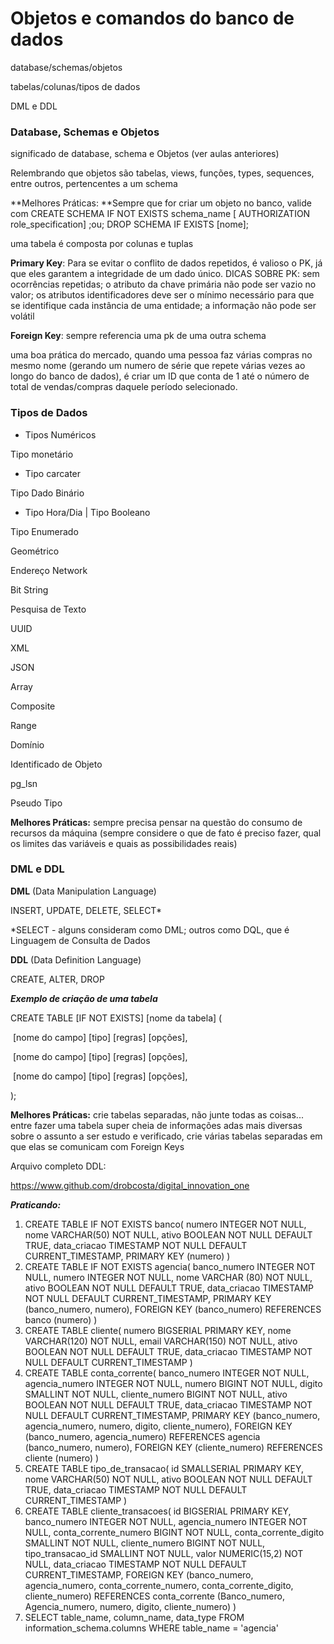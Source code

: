 # Objetos e comandos do banco de dados

database/schemas/objetos

tabelas/colunas/tipos de dados

DML e DDL

### Database, Schemas e Objetos 

significado de database, schema e Objetos (ver aulas anteriores)

Relembrando que objetos são tabelas, views, funções, types, sequences, entre outros, pertencentes a um schema

**Melhores Práticas: **Sempre que for criar um objeto no banco, valide com CREATE SCHEMA IF NOT EXISTS schema_name [ AUTHORIZATION role_specification] ;ou; DROP SCHEMA IF EXISTS [nome];

uma tabela é composta por colunas e tuplas

**Primary Key**: Para se evitar o conflito de dados repetidos, é valioso o PK, já que eles garantem a integridade de um dado único. DICAS SOBRE PK: sem ocorrências repetidas; o atributo da chave primária não pode ser vazio no valor; os atributos identificadores deve ser o mínimo necessário para que se identifique cada instância de uma entidade; a informação não pode ser volátil

**Foreign Key**: sempre referencia uma pk de uma outra schema

uma boa prática do mercado, quando uma pessoa faz várias compras no mesmo nome (gerando um numero de série que repete várias vezes ao longo do banco de dados), é criar um ID que conta de 1 até o número de total de vendas/compras daquele período selecionado.

### Tipos de Dados

- Tipos Numéricos

Tipo monetário

- Tipo carcater

Tipo Dado Binário

- Tipo Hora/Dia | Tipo Booleano 

Tipo Enumerado

Geométrico

Endereço Network

Bit String

Pesquisa de Texto

UUID 

XML

JSON

Array

Composite

Range

Domínio

Identificado de Objeto

pg_lsn

Pseudo Tipo

**Melhores Práticas:** sempre precisa pensar na questão do consumo de recursos da máquina (sempre considere o que de fato é preciso fazer, qual os limites das variáveis e quais as possibilidades reais)

### DML e DDL

**DML** (Data Manipulation Language)

INSERT, UPDATE, DELETE, SELECT*

*SELECT -  alguns consideram como DML; outros como DQL, que é Linguagem de Consulta de Dados

**DDL** (Data Definition Language)

CREATE, ALTER, DROP



***Exemplo de criação de uma tabela***

CREATE TABLE [IF NOT EXISTS] [nome da tabela] (

​	[nome do campo] [tipo] [regras] [opções],	

​	[nome do campo] [tipo] [regras] [opções],	

​	[nome do campo] [tipo] [regras] [opções],	

);



**Melhores Práticas:** crie tabelas separadas, não junte todas as coisas... entre fazer uma tabela super cheia de informações adas mais diversas sobre o assunto a ser estudo e verificado, crie várias tabelas separadas em que elas se comunicam com Foreign Keys

Arquivo completo DDL:

https://www.github.com/drobcosta/digital_innovation_one

***Praticando:***

1. CREATE TABLE IF NOT EXISTS banco(
   	numero INTEGER NOT NULL,
   	nome VARCHAR(50) NOT NULL,
   	ativo BOOLEAN NOT NULL DEFAULT TRUE, 
   	data_criacao TIMESTAMP NOT NULL DEFAULT CURRENT_TIMESTAMP,
   	PRIMARY KEY (numero)
   )
2. CREATE TABLE IF NOT EXISTS agencia(
   	banco_numero INTEGER NOT NULL,
   	numero INTEGER NOT NULL, 
   	nome VARCHAR (80) NOT NULL, 
   	ativo BOOLEAN NOT NULL DEFAULT TRUE, 
   	data_criacao TIMESTAMP NOT NULL DEFAULT CURRENT_TIMESTAMP,
   	PRIMARY KEY (banco_numero, numero),
   	FOREIGN KEY (banco_numero) REFERENCES banco (numero)
   )
3. CREATE TABLE cliente(
   	numero BIGSERIAL PRIMARY KEY,
   	nome VARCHAR(120) NOT NULL, 
   	email VARCHAR(150) NOT NULL,
   	ativo BOOLEAN NOT NULL DEFAULT TRUE, 
   	data_criacao TIMESTAMP NOT NULL DEFAULT CURRENT_TIMESTAMP
   )
4. CREATE TABLE conta_corrente(
   	banco_numero INTEGER NOT NULL,
   	agencia_numero INTEGER NOT NULL,
   	numero BIGINT NOT NULL,
   	digito SMALLINT NOT NULL,
   	cliente_numero BIGINT NOT NULL,
   	ativo BOOLEAN NOT NULL DEFAULT TRUE, 
   	data_criacao TIMESTAMP NOT NULL DEFAULT CURRENT_TIMESTAMP,
   	PRIMARY KEY (banco_numero, agencia_numero, numero, digito, cliente_numero),
   	FOREIGN KEY (banco_numero, agencia_numero) REFERENCES agencia (banco_numero, numero),
   	FOREIGN KEY (cliente_numero) REFERENCES cliente (numero)
   )
5. CREATE TABLE tipo_de_transacao(
   	id SMALLSERIAL PRIMARY KEY,
   	nome VARCHAR(50) NOT NULL,
   	ativo BOOLEAN NOT NULL DEFAULT TRUE, 
   	data_criacao TIMESTAMP NOT NULL DEFAULT CURRENT_TIMESTAMP
   )
6. CREATE TABLE cliente_transacoes(
   	id BIGSERIAL PRIMARY KEY,
   	banco_numero INTEGER NOT NULL,
   	agencia_numero INTEGER NOT NULL,
   	conta_corrente_numero BIGINT NOT NULL,
   	conta_corrente_digito SMALLINT NOT NULL,
   	cliente_numero BIGINT NOT NULL,
   	tipo_transacao_id SMALLINT NOT NULL,
   	valor NUMERIC(15,2) NOT NULL,
   	data_criacao TIMESTAMP NOT NULL DEFAULT CURRENT_TIMESTAMP,
   	FOREIGN KEY (banco_numero, agencia_numero, conta_corrente_numero, conta_corrente_digito, cliente_numero) REFERENCES conta_corrente (Banco_numero, Agencia_numero, numero, digito, cliente_numero)
   )
7. SELECT table_name, column_name, data_type FROM information_schema.columns WHERE table_name = 'agencia'